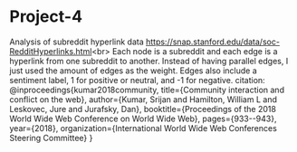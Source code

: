 # Project-4
Analysis of subreddit hyperlink data https://snap.stanford.edu/data/soc-RedditHyperlinks.html<br\>
Each node is a subreddit and each edge is a hyperlink from one subreddit to another. Instead of having parallel edges, I just used the amount of edges as the weight. Edges also include a sentiment label, 1 for positive or neutral, and -1 for negative.
citation:
@inproceedings{kumar2018community,
  title={Community interaction and conflict on the web},
  author={Kumar, Srijan and Hamilton, William L and Leskovec, Jure and Jurafsky, Dan},
  booktitle={Proceedings of the 2018 World Wide Web Conference on World Wide Web},
  pages={933--943},
  year={2018},
  organization={International World Wide Web Conferences Steering Committee}
}
